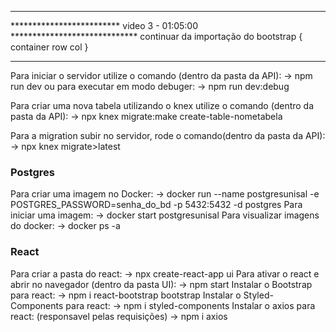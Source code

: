 *****************************************************************************************
*************************    video 3 - 01:05:00             *****************************
continuar da importação do bootstrap { container row col }
*****************************************************************************************




Para iniciar o servidor utilize o comando (dentro da pasta da API):
->        npm run dev
ou para executar em modo debuger:
->        npm run dev:debug


Para criar uma nova tabela utilizando o knex utilize o comando (dentro da pasta da API):
->        npx knex migrate:make create-table-nometabela


Para a migration subir no servidor, rode o comando(dentro da pasta da API):
->       npx knex migrate>latest


### Postgres
Para criar uma imagem no Docker:
->      docker run --name postgresunisal -e POSTGRES_PASSWORD=senha_do_bd -p 5432:5432 -d postgres
Para iniciar uma imagem:
->      docker start postgresunisal
Para visualizar imagens do docker:
->      docker ps -a

### React
Para criar a pasta do react:
->      npx create-react-app ui
Para ativar o react e abrir no navegador (dentro da pasta UI):
->      npm start
Instalar o Bootstrap para react:
->      npm i react-bootstrap bootstrap
Instalar o Styled-Components para react:
->      npm i styled-components
Instalar o axios para react: (responsavel pelas requisições)
->      npm i axios